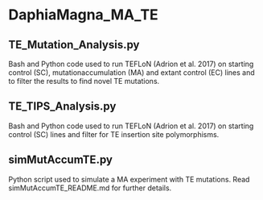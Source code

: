 # DaphiaMagna_MA_TE

## TE_Mutation_Analysis.py
Bash and Python code used to run TEFLoN (Adrion et al. 2017) on starting control (SC), mutationaccumulation (MA) and extant control (EC) lines and to filter the results to find novel TE mutations.

## TE_TIPS_Analysis.py
Bash and Python code used to run TEFLoN (Adrion et al. 2017) on starting control (SC) lines and filter for TE insertion site polymorphisms.

## simMutAccumTE.py
Python script used to simulate a MA experiment with TE mutations. Read simMutAccumTE_README.md for further details.
